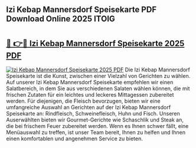 ## Izi Kebap Mannersdorf Speisekarte PDF Download Online 2025 ITOIG

# <h2><a href="http://gc8m6l.nevu.top/?p=Izi+Kebap+Mannersdorf+Speisekarte">🔗 👉🔴 Izi Kebap Mannersdorf Speisekarte 2025 PDF</a></h2>

[![Izi Kebap Mannersdorf Speisekarte 2025 PDF](https://i.imgur.com/dBaPXMq.png)](http://gc8m6l.nevu.top/?p=Izi+Kebap+Mannersdorf+Speisekarte)
Die Izi Kebap Mannersdorf Speisekarte ist die Kunst, zwischen einer Vielzahl von Gerichten zu wählen. Auf unserer Izi Kebap Mannersdorf Speisekarte empfehlen wir einen Salatbereich, in dem Sie aus verschiedenen Salaten wählen können, die mit frischen Zutaten für ein leichtes und leckeres Mittagessen zubereitet werden. Für diejenigen, die Fleisch bevorzugen, bieten wir eine umfangreiche Auswahl an Gerichten auf der Izi Kebap Mannersdorf Speisekarte an: Rindfleisch, Schweinefleisch, Huhn und Fisch. Unseren Auserwählten bieten wir Gourmet-Gerichte wie Schaschlik und Steak an, die bei frischem Feuer zubereitet werden. Wenn es Ihnen schwer fällt, eine Menüauswahl zu treffen, ist unser Team bereit, Ihnen zu helfen und Ihnen einen komfortablen und angenehmen Service zu bieten.
